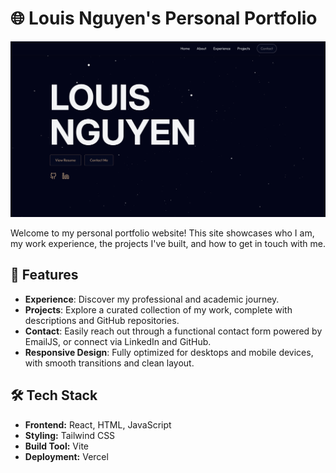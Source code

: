 # 🌐 Louis Nguyen's Personal Portfolio

<img alt="Portfolio Home Page" src="public/home.png"/>

Welcome to my personal portfolio website! This site showcases who I am, my work experience, the projects I've built, and how to get in touch with me.

## 🚀 Features

- **Experience**: Discover my professional and academic journey.
- **Projects**: Explore a curated collection of my work, complete with descriptions and GitHub repositories.
- **Contact**: Easily reach out through a functional contact form powered by EmailJS, or connect via LinkedIn and GitHub.
- **Responsive Design**: Fully optimized for desktops and mobile devices, with smooth transitions and clean layout.

## 🛠️ Tech Stack

- **Frontend:** React, HTML, JavaScript
- **Styling:** Tailwind CSS
- **Build Tool:** Vite
- **Deployment:** Vercel
